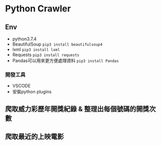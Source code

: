 # Python Crawler
## Env
- python3.7.4
- BeautifulSoup ```pip3 install beautifulsoup4```
- lxml ```pip3 install lxml```
- Requests ```pip3 install requests```
- Pandas可以用來更方便處理資料 ```pip3 install Pandas```
### 開發工具
- VSCODE
- 安裝python plugins

## 爬取威力彩歷年開獎紀錄 & 整理出每個號碼的開獎次數

## 爬取最近的上映電影 

